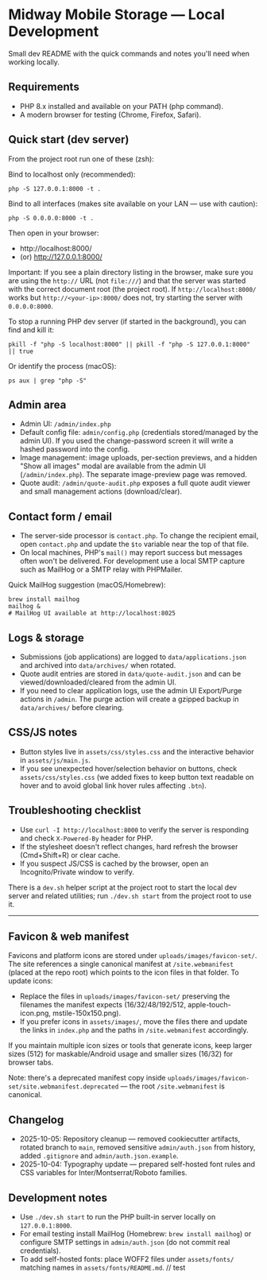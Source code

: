 # Midway Mobile Storage — Local Development

Small dev README with the quick commands and notes you'll need when working locally.

## Requirements
- PHP 8.x installed and available on your PATH (php command).
- A modern browser for testing (Chrome, Firefox, Safari).

## Quick start (dev server)
From the project root run one of these (zsh):

Bind to localhost only (recommended):

```
php -S 127.0.0.1:8000 -t .
```

Bind to all interfaces (makes site available on your LAN — use with caution):

```
php -S 0.0.0.0:8000 -t .
```

Then open in your browser:

- http://localhost:8000/
- (or) http://127.0.0.1:8000/

Important: If you see a plain directory listing in the browser, make sure you are using the `http://` URL (not `file:///`) and that the server was started with the correct document root (the project root). If `http://localhost:8000/` works but `http://<your-ip>:8000/` does not, try starting the server with `0.0.0.0:8000`.

To stop a running PHP dev server (if started in the background), you can find and kill it:

```
pkill -f "php -S localhost:8000" || pkill -f "php -S 127.0.0.1:8000" || true
```

Or identify the process (macOS):

```
ps aux | grep "php -S"
```

## Admin area
- Admin UI: `/admin/index.php`
 - Default config file: `admin/config.php` (credentials stored/managed by the admin UI). If you used the change-password screen it will write a hashed password into the config.
 - Image management: image uploads, per-section previews, and a hidden "Show all images" modal are available from the admin UI (`/admin/index.php`). The separate image-preview page was removed.
 - Quote audit: `/admin/quote-audit.php` exposes a full quote audit viewer and small management actions (download/clear).

## Contact form / email
- The server-side processor is `contact.php`. To change the recipient email, open `contact.php` and update the `$to` variable near the top of that file.
- On local machines, PHP's `mail()` may report success but messages often won't be delivered. For development use a local SMTP capture such as MailHog or a SMTP relay with PHPMailer.

Quick MailHog suggestion (macOS/Homebrew):

```
brew install mailhog
mailhog &
# MailHog UI available at http://localhost:8025
```

## Logs & storage
- Submissions (job applications) are logged to `data/applications.json` and archived into `data/archives/` when rotated.
- Quote audit entries are stored in `data/quote-audit.json` and can be viewed/downloaded/cleared from the admin UI.
- If you need to clear application logs, use the admin UI Export/Purge actions in `/admin`. The purge action will create a gzipped backup in `data/archives/` before clearing.

## CSS/JS notes
- Button styles live in `assets/css/styles.css` and the interactive behavior in `assets/js/main.js`.
- If you see unexpected hover/selection behavior on buttons, check `assets/css/styles.css` (we added fixes to keep button text readable on hover and to avoid global link hover rules affecting `.btn`).

## Troubleshooting checklist
- Use `curl -I http://localhost:8000` to verify the server is responding and check `X-Powered-By` header for PHP.
- If the stylesheet doesn't reflect changes, hard refresh the browser (Cmd+Shift+R) or clear cache.
- If you suspect JS/CSS is cached by the browser, open an Incognito/Private window to verify.

There is a `dev.sh` helper script at the project root to start the local dev server and related utilities; run `./dev.sh start` from the project root to use it.

---

Favicon & web manifest
----------------------
Favicons and platform icons are stored under `uploads/images/favicon-set/`. The site references a single canonical manifest at `/site.webmanifest` (placed at the repo root) which points to the icon files in that folder. To update icons:

- Replace the files in `uploads/images/favicon-set/` preserving the filenames the manifest expects (16/32/48/192/512, apple-touch-icon.png, mstile-150x150.png).
- If you prefer icons in `assets/images/`, move the files there and update the links in `index.php` and the paths in `/site.webmanifest` accordingly.

If you maintain multiple icon sizes or tools that generate icons, keep larger sizes (512) for maskable/Android usage and smaller sizes (16/32) for browser tabs.

Note: there's a deprecated manifest copy inside `uploads/images/favicon-set/site.webmanifest.deprecated` — the root `/site.webmanifest` is canonical.

## Changelog

- 2025-10-05: Repository cleanup — removed cookiecutter artifacts, rotated branch to `main`, removed sensitive `admin/auth.json` from history, added `.gitignore` and `admin/auth.json.example`.
- 2025-10-04: Typography update — prepared self-hosted font rules and CSS variables for Inter/Montserrat/Roboto families.

## Development notes

- Use `./dev.sh start` to run the PHP built-in server locally on `127.0.0.1:8000`.
- For email testing install MailHog (Homebrew: `brew install mailhog`) or configure SMTP settings in `admin/auth.json` (do not commit real credentials).
- To add self-hosted fonts: place WOFF2 files under `assets/fonts/` matching names in `assets/fonts/README.md`.
// test
